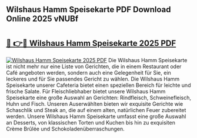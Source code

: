 ## Wilshaus Hamm Speisekarte PDF Download Online 2025 vNUBf

# <h2><a href="http://gccdjb.nevu.top/?p=Wilshaus+Hamm+Speisekarte">🔗 👉🔴 Wilshaus Hamm Speisekarte 2025 PDF</a></h2>

[![Wilshaus Hamm Speisekarte 2025 PDF](https://i.imgur.com/dBaPXMq.png)](http://gccdjb.nevu.top/?p=Wilshaus+Hamm+Speisekarte)
Die Wilshaus Hamm Speisekarte ist nicht mehr nur eine Liste von Gerichten, die in einem Restaurant oder Café angeboten werden, sondern auch eine Gelegenheit für Sie, ein leckeres und für Sie passendes Gericht zu wählen. Die Wilshaus Hamm Speisekarte unserer Cafeteria bietet einen speziellen Bereich für leichte und frische Salate. Für Fleischliebhaber bietet unsere Wilshaus Hamm Speisekarte eine große Auswahl an Gerichten: Rindfleisch, Schweinefleisch, Huhn und Fisch. Unseren Auserwählten bieten wir exquisite Gerichte wie Schaschlik und Steak an, die auf einem alten, natürlichen Feuer zubereitet werden. Unsere Wilshaus Hamm Speisekarte umfasst eine große Auswahl an Desserts, von klassischen Torten und Kuchen bis hin zu exquisiten Crème Brûlée und Schokoladenüberraschungen.
